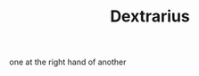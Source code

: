 ---
title: Dextrarius
letter: D
permalink: "/definitions/bld-dextrarius.html"
body: one at the right hand of another
published_at: '2018-07-07'
source: Black's Law Dictionary 2nd Ed (1910)
layout: post
---